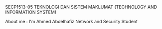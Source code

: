 SECP1513-05 TEKNOLOGI DAN SISTEM MAKLUMAT (TECHNOLOGY AND INFORMATION SYSTEM)

About me :
I'm Ahmed Abdelhafiz 
Network and Security Student
